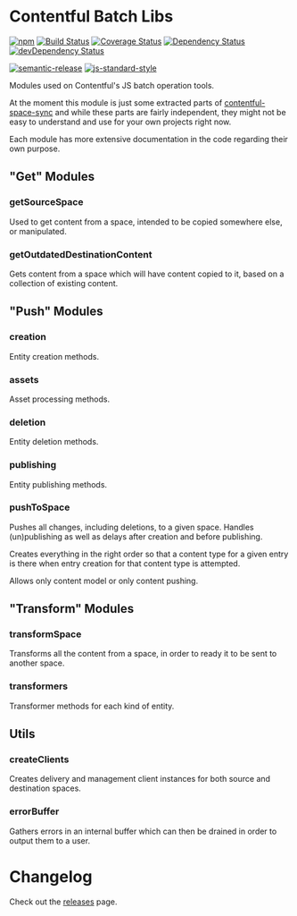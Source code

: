 # Contentful Batch Libs

[![npm](https://img.shields.io/npm/v/contentful-batch-libs.svg)](https://www.npmjs.com/package/contentful-batch-libs)
[![Build Status](https://travis-ci.org/contentful/contentful-batch-libs.svg?branch=master)](https://travis-ci.org/contentful/contentful-batch-libs)
[![Coverage Status](https://coveralls.io/repos/github/contentful/contentful-batch-libs/badge.svg?branch=master)](https://coveralls.io/github/contentful/contentful-batch-libs?branch=master)
[![Dependency Status](https://david-dm.org/contentful/contentful-batch-libs.svg)](https://david-dm.org/contentful/contentful-batch-libs)
[![devDependency Status](https://david-dm.org/contentful/contentful-batch-libs/dev-status.svg)](https://david-dm.org/contentful/contentful-batch-libs#info=devDependencies)

[![semantic-release](https://img.shields.io/badge/%20%20%F0%9F%93%A6%F0%9F%9A%80-semantic--release-e10079.svg)](https://github.com/semantic-release/semantic-release)
[![js-standard-style](https://img.shields.io/badge/code%20style-standard-brightgreen.svg)](http://standardjs.com/)

Modules used on Contentful's JS batch operation tools.

At the moment this module is just some extracted parts of [contentful-space-sync](https://github.com/contentful/contentful-space-sync)
and while these parts are fairly independent, they might not be easy to
understand and use for your own projects right now.

Each module has more extensive documentation in the code regarding their own purpose.

## "Get" Modules

### getSourceSpace

Used to get content from a space, intended to be copied somewhere else, or manipulated.

### getOutdatedDestinationContent

Gets content from a space which will have content copied to it, based on a collection
of existing content.

## "Push" Modules

### creation

Entity creation methods.

### assets

Asset processing methods.

### deletion

Entity deletion methods.

### publishing

Entity publishing methods.

### pushToSpace

Pushes all changes, including deletions, to a given space. Handles (un)publishing
as well as delays after creation and before publishing.

Creates everything in the right order so that a content type for a given entry
is there when entry creation for that content type is attempted.

Allows only content model or only content pushing.

## "Transform" Modules

### transformSpace

Transforms all the content from a space, in order to ready it to be sent to another space.

### transformers

Transformer methods for each kind of entity.

## Utils

### createClients

Creates delivery and management client instances for both source and destination spaces.

### errorBuffer

Gathers errors in an internal buffer which can then be drained in order to output them to a user.

# Changelog

Check out the [releases](https://github.com/contentful/contentful-space-sync/releases) page.
